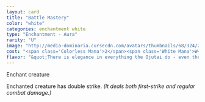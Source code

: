 ```yaml
---
layout: card
title: "Battle Mastery"
color: "white"
categories: enchantment white
type: "Enchantment - Aura"
rarity: "U"
image: "http://media-dominaria.cursecdn.com/avatars/thumbnails/68/324/200/283/635618401022874000.png"
cost: "<span class='Colorless Mana'>2</span><span class='White Mana'>W</span>"
flavor: "&quot;There is elegance in everything the Ojutai do - even their killing.&quot;"
---
```


Enchant creature

Enchanted creature has double strike. <em>(It deals both first-strike and regular combat damage.)</em>
